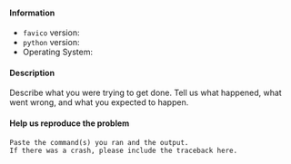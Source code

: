 #### Information

- ``favico`` version:
- ``python`` version:
- Operating System:

#### Description

Describe what you were trying to get done.
Tell us what happened, what went wrong, and what you expected to happen.

#### Help us reproduce the problem

```
Paste the command(s) you ran and the output.
If there was a crash, please include the traceback here.
```
